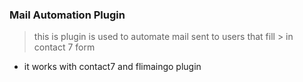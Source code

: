 ### Mail Automation Plugin 
> this is plugin is used to automate mail sent to users that fill > in contact 7 form 

+ it works with contact7  and flimaingo plugin